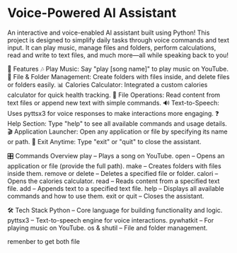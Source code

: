 # Voice-Powered AI Assistant
An interactive and voice-enabled AI assistant built using Python!
This project is designed to simplify daily tasks through voice commands and text input.
It can play music, manage files and folders, perform calculations, read and write to text files, and much more—all while speaking back to you!

🚀 Features
🎶 Play Music: Say "play [song name]" to play music on YouTube.
📂 File & Folder Management: Create folders with files inside, and delete files or folders easily.
📊 Calories Calculator: Integrated a custom calories calculator for quick health tracking.
📖 File Operations: Read content from text files or append new text with simple commands.
🔊 Text-to-Speech: Uses pyttsx3 for voice responses to make interactions more engaging.
❓ Help Section: Type "help" to see all available commands and usage details.
🎬 Application Launcher: Open any application or file by specifying its name or path.
🛑 Exit Anytime: Type "exit" or "quit" to close the assistant.


🎛️ Commands Overview
play <song name> – Plays a song on YouTube.
open – Opens an application or file (provide the full path).
make – Creates folders with files inside them.
remove or delete – Deletes a specified file or folder.
calori – Opens the calories calculator.
read – Reads content from a specified text file.
add – Appends text to a specified text file.
help – Displays all available commands and how to use them.
exit or quit – Closes the assistant.


🛠️ Tech Stack
Python – Core language for building functionality and logic.
pyttsx3 – Text-to-speech engine for voice interactions.
pywhatkit – For playing music on YouTube.
os & shutil – File and folder management.

remenber to get both file

